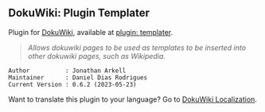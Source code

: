 ## DokuWiki: Plugin Templater
Plugin for [DokuWiki](https://www.dokuwiki.org), available at [plugin: templater](https://www.dokuwiki.org/plugin:templater).

> _Allows dokuwiki pages to be used as templates to be inserted into other dokuwiki pages, such as Wikipedia._

    Author          : Jonathan Arkell
    Maintainer      : Daniel Dias Rodrigues
    Current Version : 0.6.2 (2023-05-23)

Want to translate this plugin to your language? Go to [DokuWiki Localization](https://translate.dokuwiki.org/plugin/templater).